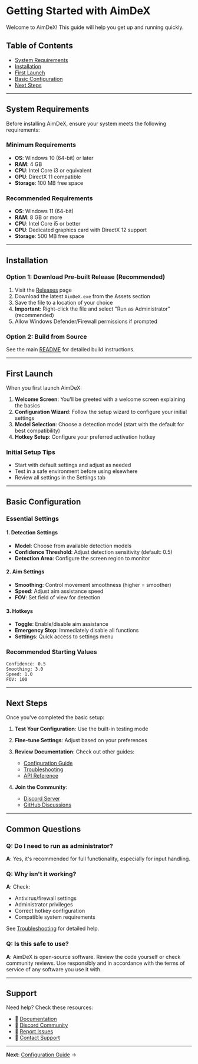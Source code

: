# Getting Started with AimDeX

Welcome to AimDeX! This guide will help you get up and running quickly.

## Table of Contents

- [System Requirements](#system-requirements)
- [Installation](#installation)
- [First Launch](#first-launch)
- [Basic Configuration](#basic-configuration)
- [Next Steps](#next-steps)

---

## System Requirements

Before installing AimDeX, ensure your system meets the following requirements:

### Minimum Requirements

- **OS**: Windows 10 (64-bit) or later
- **RAM**: 4 GB
- **CPU**: Intel Core i3 or equivalent
- **GPU**: DirectX 11 compatible
- **Storage**: 100 MB free space

### Recommended Requirements

- **OS**: Windows 11 (64-bit)
- **RAM**: 8 GB or more
- **CPU**: Intel Core i5 or better
- **GPU**: Dedicated graphics card with DirectX 12 support
- **Storage**: 500 MB free space

---

## Installation

### Option 1: Download Pre-built Release (Recommended)

1. Visit the [Releases](https://github.com/Cahpcodes/AimDeX/releases) page
2. Download the latest `AimDeX.exe` from the Assets section
3. Save the file to a location of your choice
4. **Important**: Right-click the file and select "Run as Administrator" (recommended)
5. Allow Windows Defender/Firewall permissions if prompted

### Option 2: Build from Source

See the main [README](../README.md#building-from-source) for detailed build instructions.

---

## First Launch

When you first launch AimDeX:

1. **Welcome Screen**: You'll be greeted with a welcome screen explaining the basics
2. **Configuration Wizard**: Follow the setup wizard to configure your initial settings
3. **Model Selection**: Choose a detection model (start with the default for best compatibility)
4. **Hotkey Setup**: Configure your preferred activation hotkey

### Initial Setup Tips

- Start with default settings and adjust as needed
- Test in a safe environment before using elsewhere
- Review all settings in the Settings tab

---

## Basic Configuration

### Essential Settings

#### 1. Detection Settings

- **Model**: Choose from available detection models
- **Confidence Threshold**: Adjust detection sensitivity (default: 0.5)
- **Detection Area**: Configure the screen region to monitor

#### 2. Aim Settings

- **Smoothing**: Control movement smoothness (higher = smoother)
- **Speed**: Adjust aim assistance speed
- **FOV**: Set field of view for detection

#### 3. Hotkeys

- **Toggle**: Enable/disable aim assistance
- **Emergency Stop**: Immediately disable all functions
- **Settings**: Quick access to settings menu

### Recommended Starting Values

```
Confidence: 0.5
Smoothing: 3.0
Speed: 1.0
FOV: 100
```

---

## Next Steps

Once you've completed the basic setup:

1. **Test Your Configuration**: Use the built-in testing mode
2. **Fine-tune Settings**: Adjust based on your preferences
3. **Review Documentation**: Check out other guides:
   - [Configuration Guide](./configuration.md)
   - [Troubleshooting](./troubleshooting.md)
   - [API Reference](./api-reference.md)

4. **Join the Community**:
   - [Discord Server](https://discord.gg/aimdex)
   - [GitHub Discussions](https://github.com/Cahpcodes/AimDeX/discussions)

---

## Common Questions

### Q: Do I need to run as administrator?

**A**: Yes, it's recommended for full functionality, especially for input handling.

### Q: Why isn't it working?

**A**: Check:
- Antivirus/firewall settings
- Administrator privileges
- Correct hotkey configuration
- Compatible system requirements

See [Troubleshooting](./troubleshooting.md) for detailed help.

### Q: Is this safe to use?

**A**: AimDeX is open-source software. Review the code yourself or check community reviews. Use responsibly and in accordance with the terms of service of any software you use it with.

---

## Support

Need help? Check these resources:

- 📖 [Documentation](./)
- 💬 [Discord Community](https://discord.gg/aimdex)
- 🐛 [Report Issues](https://github.com/Cahpcodes/AimDeX/issues)
- 📧 [Contact Support](https://github.com/Cahpcodes/AimDeX/discussions)

---

**Next**: [Configuration Guide](./configuration.md) →
